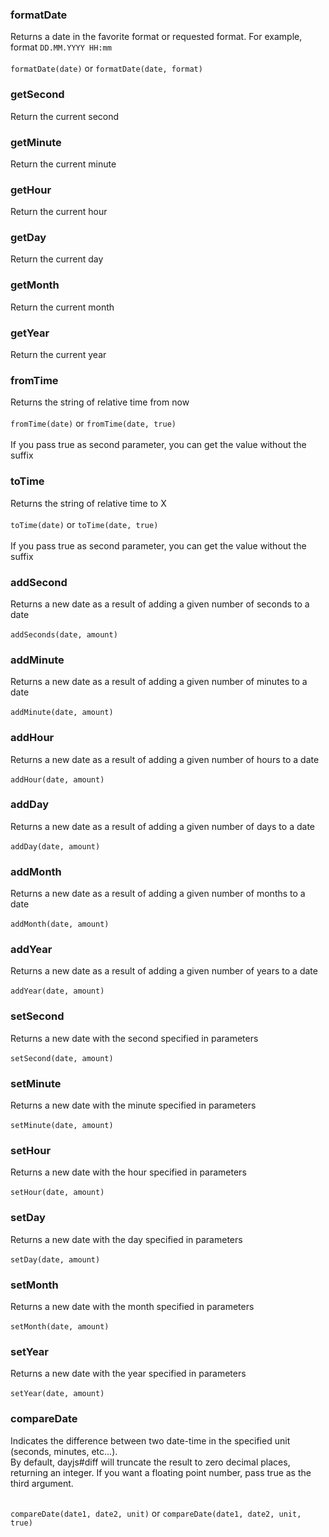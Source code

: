 ### formatDate

Returns a date in the favorite format or requested format. For example, format `DD.MM.YYYY HH:mm`<br/><br/>
`formatDate(date)` or `formatDate(date, format)`

### getSecond

Return the current second

### getMinute

Return the current minute

### getHour

Return the current hour

### getDay

Return the current day

### getMonth

Return the current month

### getYear

Return the current year

### fromTime

Returns the string of relative time from now <br/><br/>
`fromTime(date)` or `fromTime(date, true)` <br/><br/>
If you pass true as second parameter, you can get the value without the suffix

### toTime

Returns the string of relative time to X <br/><br/>
`toTime(date)` or `toTime(date, true)` <br/><br/>
If you pass true as second parameter, you can get the value without the suffix

### addSecond

Returns a new date as a result of adding a given number of seconds to a date <br/><br/>
`addSeconds(date, amount)`

### addMinute

Returns a new date as a result of adding a given number of minutes to a date <br/><br/>
`addMinute(date, amount)`

### addHour

Returns a new date as a result of adding a given number of hours to a date <br/><br/>
`addHour(date, amount)`

### addDay

Returns a new date as a result of adding a given number of days to a date <br/><br/>
`addDay(date, amount)`

### addMonth

Returns a new date as a result of adding a given number of months to a date <br/><br/>
`addMonth(date, amount)`

### addYear

Returns a new date as a result of adding a given number of years to a date <br/><br/>
`addYear(date, amount)`

### setSecond

Returns a new date with the second specified in parameters <br/><br/>
`setSecond(date, amount)`

### setMinute

Returns a new date with the minute specified in parameters <br/><br/>
`setMinute(date, amount)`

### setHour

Returns a new date with the hour specified in parameters <br/><br/>
`setHour(date, amount)`

### setDay

Returns a new date with the day specified in parameters <br/><br/>
`setDay(date, amount)`

### setMonth

Returns a new date with the month specified in parameters <br/><br/>
`setMonth(date, amount)`

### setYear

Returns a new date with the year specified in parameters <br/><br/>
`setYear(date, amount)`

### compareDate

Indicates the difference between two date-time in the specified unit (seconds, minutes, etc...). <br/>
By default, dayjs#diff will truncate the result to zero decimal places, returning an integer. If you want a floating point number, pass true as the third argument. <br/><br/>

`compareDate(date1, date2, unit)` or `compareDate(date1, date2, unit, true)`

